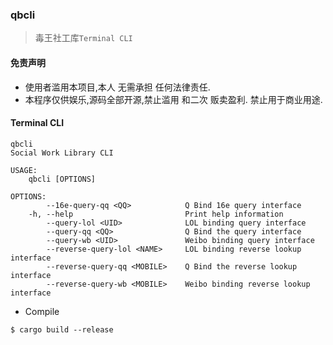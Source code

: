 ### qbcli
> 毒王社工库`Terminal CLI`

#### 免责声明
- 使用者滥用本项目,本人 无需承担 任何法律责任.
- 本程序仅供娱乐,源码全部开源,禁止滥用 和二次 贩卖盈利. 禁止用于商业用途.

#### Terminal CLI
```shell
qbcli 
Social Work Library CLI

USAGE:
    qbcli [OPTIONS]

OPTIONS:
        --16e-query-qq <QQ>            Q Bind 16e query interface
    -h, --help                         Print help information
        --query-lol <UID>              LOL binding query interface
        --query-qq <QQ>                Q Bind the query interface
        --query-wb <UID>               Weibo binding query interface
        --reverse-query-lol <NAME>     LOL binding reverse lookup interface
        --reverse-query-qq <MOBILE>    Q Bind the reverse lookup interface
        --reverse-query-wb <MOBILE>    Weibo binding reverse lookup interface
```

- Compile
```shell
$ cargo build --release
```
